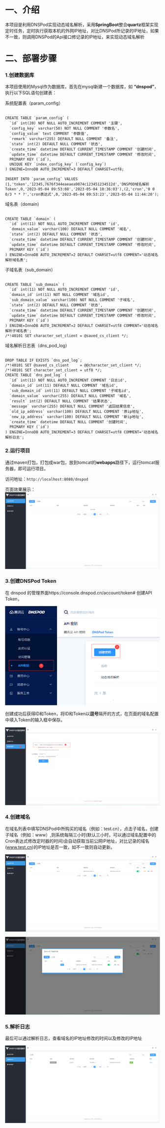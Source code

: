 # 一、介绍
本项目是利用DNSPod实现动态域名解析，采用**SpringBoot**整合**quartz**框架实现定时任务，定时执行获取本机的外网IP地址，对比DNSPod所记录的IP地址，如果不一致，则调用DNSPod的Api接口修记录的IP地址，来实现动态域名解析

# 二、部署步骤
### 1.创建数据库
本项目使用的Mysql作为数据库，首先在mysql新建一个数据库，如 **“dnspod”**，执行以下SQL语句创建表：

系统配置表（param_config）
``` mysql

CREATE TABLE `param_config` (
  `id` int(20) NOT NULL AUTO_INCREMENT COMMENT '主键',
  `config_key` varchar(50) NOT NULL COMMENT '参数名',
  `config_value` text COMMENT '参数值',
  `remark` varchar(255) DEFAULT NULL COMMENT '备注',
  `state` int(2) DEFAULT NULL COMMENT '状态',
  `create_time` datetime DEFAULT CURRENT_TIMESTAMP COMMENT '创建时间',
  `update_time` datetime DEFAULT CURRENT_TIMESTAMP COMMENT '修改时间',
  PRIMARY KEY (`id`),
  UNIQUE KEY `index_config_key` (`config_key`)
) ENGINE=InnoDB AUTO_INCREMENT=3 DEFAULT CHARSET=utf8;

INSERT INTO `param_config` VALUES (1,'token','12345,7676f344eaeaea9074c123451234512d','DNSPOD域名解析Token',0,'2023-05-04 09:53:08','2023-05-04 10:36:03'),(2,'cron','0 0 0/3 * * ?','cron表达式',0,'2023-05-04 09:53:23','2023-05-04 11:44:20');

```

域名表（domain）
``` mysql

CREATE TABLE `domain` (
  `id` int(11) NOT NULL AUTO_INCREMENT COMMENT 'id',
  `domain_value` varchar(100) DEFAULT NULL COMMENT '域名',
  `state` int(2) DEFAULT NULL COMMENT '状态',
  `create_time` datetime DEFAULT CURRENT_TIMESTAMP COMMENT '创建时间',
  `update_time` datetime DEFAULT CURRENT_TIMESTAMP COMMENT '修改时间',
  PRIMARY KEY (`id`)
) ENGINE=InnoDB AUTO_INCREMENT=2 DEFAULT CHARSET=utf8 COMMENT='动态域名解析域名表';

```

子域名表（sub_domain）
``` mysql

CREATE TABLE `sub_domain` (
  `id` int(11) NOT NULL AUTO_INCREMENT COMMENT 'id',
  `domain_id` int(11) NOT NULL COMMENT '域名id',
  `sub_domain_value` varchar(100) NOT NULL COMMENT '子域名',
  `state` int(2) DEFAULT NULL COMMENT '状态',
  `create_time` datetime DEFAULT CURRENT_TIMESTAMP COMMENT '创建时间',
  `update_time` datetime DEFAULT CURRENT_TIMESTAMP COMMENT '修改时间',
  PRIMARY KEY (`id`)
) ENGINE=InnoDB AUTO_INCREMENT=2 DEFAULT CHARSET=utf8 COMMENT='动态域名解析子域名表';
/*!40101 SET character_set_client = @saved_cs_client */;

```

域名解析日志表（dns_pod_log）
``` mysql

DROP TABLE IF EXISTS `dns_pod_log`;
/*!40101 SET @saved_cs_client     = @@character_set_client */;
/*!40101 SET character_set_client = utf8 */;
CREATE TABLE `dns_pod_log` (
  `id` int(11) NOT NULL AUTO_INCREMENT COMMENT '日志id',
  `domain_id` int(11) DEFAULT NULL COMMENT '域名id',
  `sub_domain_id` int(11) DEFAULT NULL COMMENT '子域名id',
  `domain_value` varchar(255) DEFAULT NULL COMMENT '域名',
  `result` int(2) DEFAULT NULL COMMENT '结果状态',
  `message` varchar(255) DEFAULT NULL COMMENT '返回结果信息',
  `old_ip_address` varchar(100) DEFAULT NULL COMMENT '原ip地址',
  `new_ip_address` varchar(100) DEFAULT NULL COMMENT '新ip地址',
  `create_time` datetime DEFAULT NULL COMMENT '创建时间',
  PRIMARY KEY (`id`)
) ENGINE=InnoDB AUTO_INCREMENT=3 DEFAULT CHARSET=utf8 COMMENT='动态域名解析日志';

```

### 2.运行项目
通过maven打包，打包成war包，放到tomcat的**webapps**路径下，运行tomcat服务器，即可运行项目。

访问地址：`http://localhost:8080/dnspod`

页面效果展示：
![](https://raw.githubusercontent.com/wei-xuan-4919/DNSPod/master/images/index.png)

### 3.创建DNSPod Token 
在 dnspod 的管理界面https://console.dnspod.cn/account/token#  创建API Token，

![](https://raw.githubusercontent.com/wei-xuan-4919/DNSPod/master/images/%E7%94%B3%E8%AF%B7token.png)

创建成功后获得ID和Token，将ID和Token以**逗号**隔开的方式，在页面的域名配置中填入Token的输入框中保存。

![](https://raw.githubusercontent.com/wei-xuan-4919/DNSPod/master/images/%E4%BF%9D%E5%AD%98Token%E9%85%8D%E7%BD%AE.png)

### 4.创建域名
在域名列表中填写DNSPod中所购买的域名（例如：test.cn），点击子域名，创建子域名（例如：www）,则系统每隔三小时(默认三小时，可以通过域名配置中的Cron表达式修改定时器的时间)会自动获取当前公网IP地址，对比记录的域名(www.test.cn)的IP地址是否一致，如不一致则自动更新。

![](https://raw.githubusercontent.com/wei-xuan-4919/DNSPod/master/images/domain.png)

![](https://raw.githubusercontent.com/wei-xuan-4919/DNSPod/master/images/sub_domain.png)

### 5.解析日志
最后可以通过解析日志，查看域名的IP地址修改的时间以及修改的IP地址

![](https://raw.githubusercontent.com/wei-xuan-4919/DNSPod/master/images/log.png)
